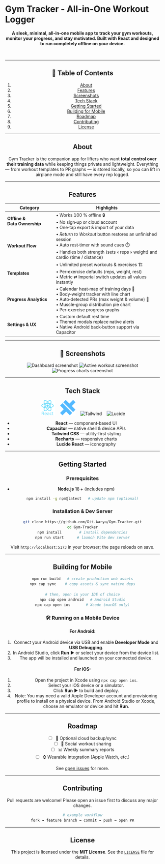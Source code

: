 # Gym Tracker - All-in-One Workout Logger

<div align="center">

**A sleek, minimal, all-in-one mobile app to track your gym workouts, monitor your progress, and stay motivated. Built with React and designed to run completely offline on your device.**

<br>

---

## 📑 Table of Contents

1. [About](#about)
2. [Features](#features)
3. [Screenshots](#screenshots)
4. [Tech Stack](#tech-stack)
5. [Getting Started](#getting-started)
6. [Building for Mobile](#building-for-mobile)
7. [Roadmap](#roadmap)
8. [Contributing](#contributing)
9. [License](#license)

---

## About

Gym Tracker is the companion app for lifters who want **total control over their training data** while keeping things private and lightweight. Everything — from workout templates to PR graphs — is stored locally, so you can lift in airplane mode and still have every rep logged.

---

## Features

| Category                     | Highlights                                                                                                                                                                                                  |
| ---------------------------- | ----------------------------------------------------------------------------------------------------------------------------------------------------------------------------------------------------------- |
| **Offline & Data Ownership** | • Works 100 % offline 🔒<br>• No sign‑up or cloud account <br>• One‑tap export & import of your data                                                                                                        |
| **Workout Flow**             | • *Return to Workout* button restores an unfinished session<br>• Auto rest‑timer with sound cues ⏱️<br>• Handles both strength (sets × reps × weight) and cardio (time / distance)                          |
| **Templates**                | • Unlimited preset workouts & exercises 🏗️<br>• Per‑exercise defaults (reps, weight, rest)<br>• Metric ⇄ Imperial switch updates all values instantly                                                      |
| **Progress Analytics**       | • Calendar heat‑map of training days 📆<br>• Body‑weight tracker with line chart<br>• Auto‑detected PRs (max weight & volume) 🏅<br>• Muscle‑group distribution pie chart<br>• Per‑exercise progress graphs |
| **Settings & UX**            | • Custom default rest time<br>• Themed modals replace native alerts<br>• Native Android back‑button support via Capacitor                                                                                   |

---

## 📸 Screenshots

<p align="center">
  <img src="https://placehold.co/200x400/3b82f6/ffffff?text=Dashboard" alt="Dashboard screenshot" />
  <img src="https://placehold.co/200x400/8b5cf6/ffffff?text=Active+Workout" alt="Active workout screenshot" />
  <img src="https://placehold.co/200x400/ec4899/ffffff?text=Progress+Charts" alt="Progress charts screenshot" />
</p>

---

## Tech Stack

<div align="center">
  <img src="https://raw.githubusercontent.com/devicons/devicon/master/icons/react/react-original-wordmark.svg" alt="React" width="50" />
  &nbsp;&nbsp;
  <img src="https://github.com/devicons/devicon/blob/master/icons/capacitor/capacitor-plain.svg" alt="Capacitor" width="50" />
  &nbsp;&nbsp;
  <img src="https://www.vectorlogo.zone/logos/tailwindcss/tailwindcss-icon.svg" alt="Tailwind" width="50" />
  &nbsp;&nbsp;
  <img src="https://lucide.dev/logo.light.svg" alt="Lucide" width="50" />
</div>

* **React** — component‑based UI
* **Capacitor** — native shell & device APIs
* **Tailwind CSS** — utility‑first styling
* **Recharts** — responsive charts
* **Lucide React** — iconography

---

## Getting Started

### Prerequisites

* **Node.js** 18 + (includes npm)

```bash
npm install -g npm@latest   # update npm (optional)
```

### Installation & Dev Server

```bash
git clone https://github.com/Git-Aarya/Gym-Tracker.git
cd Gym-Tracker
npm install        # install dependencies
npm run start      # launch Vite dev server
```

Visit `http://localhost:5173` in your browser; the page reloads on save.

---

## Building for Mobile

```bash
npm run build   # create production web assets
npx cap sync    # copy assets & sync native deps

# then, open in your IDE of choice
npx cap open android   # Android Studio
npx cap open ios       # Xcode (macOS only)
```

### 🛠️ Running on a Mobile Device

#### For Android:

1. Connect your Android device via USB and enable **Developer Mode** and **USB Debugging**.
2. In Android Studio, click **Run** ▶ or select your device from the device list.
3. The app will be installed and launched on your connected device.

#### For iOS:

1. Open the project in Xcode using `npx cap open ios`.
2. Select your iOS device or a simulator.
3. Click **Run** ▶ to build and deploy.
4. Note: You may need a valid Apple Developer account and provisioning profile to install on a physical device. From Android Studio or Xcode, choose an emulator or device and hit **Run**.

---

## Roadmap

* [ ] 🔄 Optional cloud backup/sync
* [ ] 🤝 Social workout sharing
* [ ] 📊 Weekly summary reports
* [ ] ⌚ Wearable integration (Apple Watch, etc.)

See [open issues](https://github.com/Git-Aarya/Gym-Tracker/issues) for more.

---

## Contributing

Pull requests are welcome! Please open an issue first to discuss any major changes.

```bash
# example workflow
fork → feature branch → commit → push → open PR
```

---

## License

This project is licensed under the **MIT License**. See the [`LICENSE`](LICENSE) file for details.





